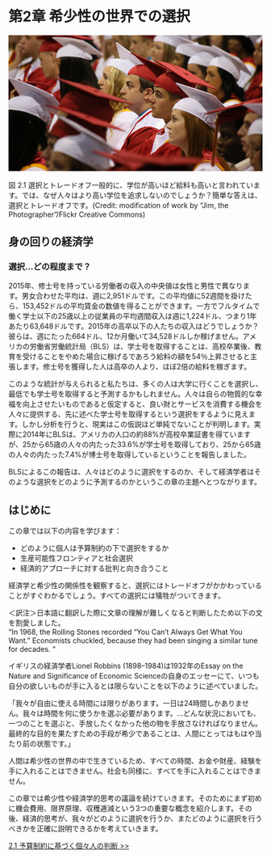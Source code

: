 ﻿# 第2章 希少性の世界での選択

![高等学校の卒業式の様子を写した写真](img/CNX_Econ_C02_015.jpg)
<div class="figure_text">
    <p>
        <span class="figure_title">図 2.1 選択とトレードオフ</span>一般的に、学位が高いほど給料も高いと言われています。では、なぜ人々はより高い学位を追求しないのでしょうか？簡単な答えは、選択とトレードオフです。(Credit: modification of work by “Jim, the Photographer”/Flickr Creative Commons)
    </p>
</div>

<div class="bring_it_home">
    <h2>
        身の回りの経済学
    </h2>
    <h3>
        選択...どの程度まで？
    </h3>
    <p>
        2015年、修士号を持っている労働者の収入の中央値は女性と男性で異なります。男女合わせた平均は、週に2,951ドルです。この平均値に52週間を掛けたら、153,452ドルの平均賃金の数値を得ることができます。一方でフルタイムで働く学士以下の25歳以上の従業員の平均週間収入は週に1,224ドル、つまり1年あたり63,648ドルです。2015年の高卒以下の人たちの収入はどうでしょうか？彼らは、週にたった664ドル、12か月働いて34,528ドルしか稼げません。アメリカの労働省労働統計局（BLS）は、学士号を取得することは、高校卒業後、教育を受けることをやめた場合に稼げるであろう給料の額を54％上昇させると主張します。修士号を獲得した人は高卒の人より、ほぼ2倍の給料を稼ぎます。
    </p>
    <p>
        このような統計が与えられると私たちは、多くの人は大学に行くことを選択し、最低でも学士号を取得すると予測するかもしれません。人々は自らの物質的な幸福を向上させたいものであると仮定すると、良い財とサービスを消費する機会を人々に提供する、先に述べた学士号を取得するという選択をするように見えます。しかし分析を行うと、現実はこの仮説ほど単純でないことが判明します。実際に2014年にBLSは、アメリカの人口の約88%が高校卒業証書を得ていますが、25から65歳の人々の内たった33.6%が学士号を取得しており、25から65歳の人々の内たった7.4%が博士号を取得しているということを報告しました。
    </p>
    <p>
        BLSによるこの報告は、人々はどのように選択をするのか、そして経済学者はそのような選択をどのように予測するのかというこの章の主題へとつながります。
    </p>
</div>

## はじめに
この章では以下の内容を学びます：
* どのように個人は予算制約の下で選択をするか
* 生産可能性フロンティアと社会選択
* 経済的アプローチに対する批判と向き合うこと

経済学と希少性の関係性を観察すると、選択にはトレードオフがかかわっていることがすぐわかるでしょう。すべての選択には犠牲がついてきます。


<div class="translator_notes">
  <p>＜訳注＞日本語に翻訳した際に文章の理解が難しくなると判断したため以下の文を割愛しました。
  <br> "In 1968, the Rolling Stones recorded “You Can’t Always Get What You Want.” Economists chuckled, because they had been singing a similar tune for decades. "</p>
</div>

イギリスの経済学者Lionel Robbins (1898–1984)は1932年のEssay on the Nature and Significance of Economic Scienceの自身のエッセーにて、いつも自分の欲しいものが手に入るとは限らないことを以下のように述べていました。

「我々が自由に使える時間には限りがあります。一日は24時間しかありません。我々は時間を何に使うかを選ぶ必要があります。...どんな状況においても、一つのことを選ぶと、手放したくなかった他の物を手放さなければなりません。最終的な目的を果たすための手段が希少であることは、人間にとってはもはや当たり前の状態です。」

人間は希少性の世界の中で生きているため、すべての時間、お金や財産、経験を手に入れることはできません。社会も同様に、すべてを手に入れることはできません。

この章では希少性や経済学的思考の議論を続けていきます。そのためにまず初めに機会費用、限界原理、収穫逓減という3つの重要な概念を紹介します。その後、経済的思考が、我々がどのように選択を行うか、またどのように選択を行うべきかを正確に説明できるかを考えていきます。

[2.1 予算制約に基づく個々人の判断 >>](2-1-How-Individuals-Make-Choices-Based-on-Their-Budget-Constraint)